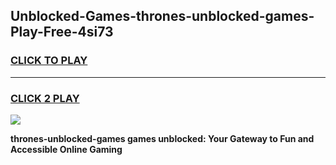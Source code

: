 
## Unblocked-Games-thrones-unblocked-games-Play-Free-4si73
<h3>
<a href="https://premium76.site?title=thrones-unblocked-games&ref=15A">CLICK TO PLAY</a></h3>
<hr>

<h3>
<a href="https://premium76.site?title=thrones-unblocked-games&ref=15A">CLICK 2 PLAY</a>
  
</h3>

<a href="https://premium76.site?title=thrones-unblocked-games&ref=15A"><img src="https://clearcache.store/games.png"></a>


**thrones-unblocked-games games unblocked: Your Gateway to Fun and Accessible Online Gaming**
